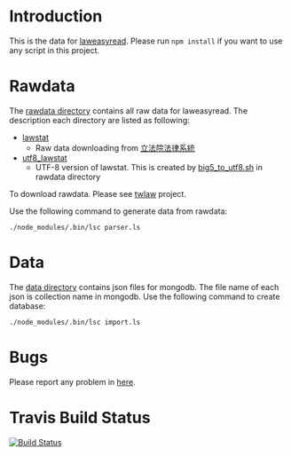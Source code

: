 # Introduction
This is the data for [laweasyread](https://github.com/g0v/laweasyread). Please
run `npm install` if you want to use any script in this project.

# Rawdata
The [rawdata directory](https://github.com/g0v/laweasyread-data/tree/master/rawdata)
contains all raw data for laweasyread. The description each directory are listed
as following:

* [lawstat](https://github.com/g0v/laweasyread-data/tree/master/rawdata/lawstat)
    * Raw data downloading from [立法院法律系統](http://lis.ly.gov.tw/lgcgi/lglaw)
* [utf8_lawstat](https://github.com/g0v/laweasyread-data/tree/master/rawdata/utf8_lawstat)
    * UTF-8 version of lawstat. This is created by
      [big5\_to\_utf8.sh](https://github.com/g0v/laweasyread-data/tree/master/rawdata/big5_to_utf8.sh)
      in rawdata directory

To download rawdata. Please see [twlaw](https://github.com/g0v/twlaw) project.

Use the following command to generate data from rawdata:

    ./node_modules/.bin/lsc parser.ls

# Data
The [data directory](https://github.com/g0v/laweasyread-data/tree/master/data)
contains json files for mongodb. The file name of each json is collection name
in mongodb. Use the following command to create database:

    ./node_modules/.bin/lsc import.ls

# Bugs
Please report any problem in [here](https://github.com/g0v/laweasyread-data/issues).

# Travis Build Status
[![Build Status](https://travis-ci.org/g0v/laweasyread-data.png)](https://travis-ci.org/g0v/laweasyread-data)
